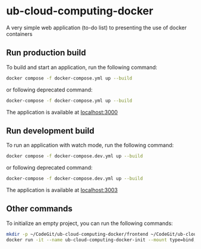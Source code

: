 # ub-cloud-computing-docker

A very simple web application (to-do list) to presenting the use of docker containers

## Run production build

To build and start an application, run the following command:

```bash
docker compose -f docker-compose.yml up --build
```

or following deprecated command:

```bash
docker-compose -f docker-compose.yml up --build
```

The application is available at [localhost:3000](http://localhost:3000)

## Run development build

To run an application with watch mode, run the following command:

```bash
docker compose -f docker-compose.dev.yml up --build
```

or following deprecated command:

```bash
docker-compose -f docker-compose.dev.yml up --build
```

The application is available at [localhost:3003](http://localhost:3003)

## Other commands

To initialize an empty project, you can run the following commands:

```bash
mkdir -p ~/CodeGit/ub-cloud-computing-docker/frontend ~/CodeGit/ub-cloud-computing-docker/database
docker run -it --name ub-cloud-computing-docker-init --mount type=bind,source=/home/pablo/CodeGit/ub-cloud-computing-docker/frontend,target=/app node bash -c "git init --initial-branch=main /app && npx create-next-app@latest /app"
```
